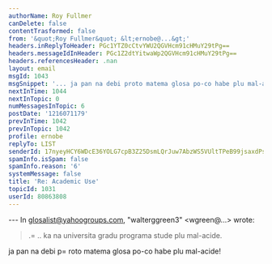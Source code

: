 ```yaml
---
authorName: Roy Fullmer
canDelete: false
contentTrasformed: false
from: '&quot;Roy Fullmer&quot; &lt;ernobe@...&gt;'
headers.inReplyToHeader: PGc1YTZ0cCtvYWU2QGVHcm91cHMuY29tPg==
headers.messageIdInHeader: PGc1Z2dtYitwaWp2QGVHcm91cHMuY29tPg==
headers.referencesHeader: .nan
layout: email
msgId: 1043
msgSnippet: '... ja pan na debi proto matema glosa po-co habe plu mal-acide!'
nextInTime: 1044
nextInTopic: 0
numMessagesInTopic: 6
postDate: '1216071179'
prevInTime: 1042
prevInTopic: 1042
profile: ernobe
replyTo: LIST
senderId: 17nyeyHCY6WDcE36YOLG7cpB3Z25DsmLQrJuw7AbzWS5VUltTPeB99jsaxdPsiYkRKJ9eND9UY_SNIRxW-4Bot1cYiulxZI
spamInfo.isSpam: false
spamInfo.reason: '6'
systemMessage: false
title: 'Re: Academic Use'
topicId: 1031
userId: 80863808
---
```


--- In glosalist@yahoogroups.com, "walterggreen3" <wgreen@...> wrote:
>
> .=
.. ka na universita gradu programa stude plu mal-acide.
> 
ja pan na debi p=
roto matema glosa po-co habe plu mal-acide!


